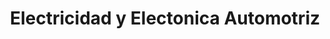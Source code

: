---
title: "Electricidad y Electonica Automotriz"
url: /heredia/electricidad-y-electonica-automotriz/
shop: reparación de automóviles
---